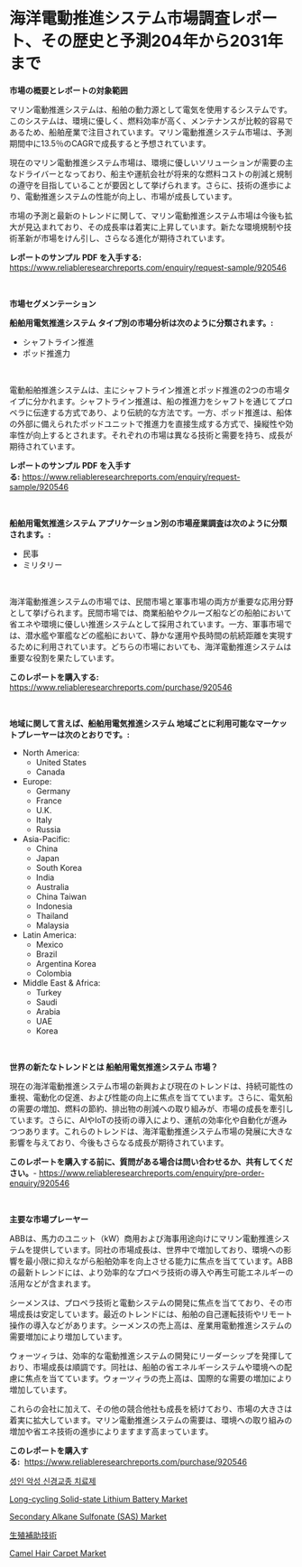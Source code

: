 <p><h1>海洋電動推進システム市場調査レポート、その歴史と予測204年から2031年まで</h1></p><p><strong>市場の概要とレポートの対象範囲</strong></p>
<p><p>マリン電動推進システムは、船舶の動力源として電気を使用するシステムです。このシステムは、環境に優しく、燃料効率が高く、メンテナンスが比較的容易であるため、船舶産業で注目されています。マリン電動推進システム市場は、予測期間中に13.5％のCAGRで成長すると予想されています。</p><p>現在のマリン電動推進システム市場は、環境に優しいソリューションが需要の主なドライバーとなっており、船主や運航会社が将来的な燃料コストの削減と規制の遵守を目指していることが要因として挙げられます。さらに、技術の進歩により、電動推進システムの性能が向上し、市場が成長しています。</p><p>市場の予測と最新のトレンドに関して、マリン電動推進システム市場は今後も拡大が見込まれており、その成長率は着実に上昇しています。新たな環境規制や技術革新が市場をけん引し、さらなる進化が期待されています。</p></p>
<p><strong>レポートのサンプル PDF を入手する:</strong> <a href="https://www.reliableresearchreports.com/enquiry/request-sample/920546">https://www.reliableresearchreports.com/enquiry/request-sample/920546</a></p>
<p>&nbsp;</p>
<p><strong>市場セグメンテーション</strong></p>
<p><strong>船舶用電気推進システム タイプ別の市場分析は次のように分類されます。:</strong></p>
<p><ul><li>シャフトライン推進</li><li>ポッド推進力</li></ul></p>
<p>&nbsp;</p>
<p><p>電動船舶推進システムは、主にシャフトライン推進とポッド推進の2つの市場タイプに分かれます。シャフトライン推進は、船の推進力をシャフトを通じてプロペラに伝達する方式であり、より伝統的な方法です。一方、ポッド推進は、船体の外部に備えられたポッドユニットで推進力を直接生成する方式で、操縦性や効率性が向上するとされます。それぞれの市場は異なる技術と需要を持ち、成長が期待されています。</p></p>
<p><strong>レポートのサンプル PDF を入手する:</strong>&nbsp;<a href="https://www.reliableresearchreports.com/enquiry/request-sample/920546">https://www.reliableresearchreports.com/enquiry/request-sample/920546</a></p>
<p>&nbsp;</p>
<p><strong> 船舶用電気推進システム アプリケーション別の市場産業調査は次のように分類されます。:</strong></p>
<p><ul><li>民事</li><li>ミリタリー</li></ul></p>
<p>&nbsp;</p>
<p><p>海洋電動推進システムの市場では、民間市場と軍事市場の両方が重要な応用分野として挙げられます。民間市場では、商業船舶やクルーズ船などの船舶において省エネや環境に優しい推進システムとして採用されています。一方、軍事市場では、潜水艦や軍艦などの艦船において、静かな運用や長時間の航続距離を実現するために利用されています。どちらの市場においても、海洋電動推進システムは重要な役割を果たしています。</p></p>
<p><strong>このレポートを購入する:</strong>&nbsp; <a href="https://www.reliableresearchreports.com/purchase/920546">https://www.reliableresearchreports.com/purchase/920546</a></p>
<p>&nbsp;</p>
<p><strong>地域に関して言えば、船舶用電気推進システム 地域ごとに利用可能なマーケットプレーヤーは次のとおりです。:</strong></p>
<p><ul>
    <li>
        North America:
        <ul>
            <li>United States</li>
            <li>Canada</li>
        </ul>
    </li>
    <li>
        Europe:
        <ul>
            <li>Germany</li>
            <li>France</li>
            <li>U.K.</li>
            <li>Italy</li>
            <li>Russia</li>
        </ul>
    </li>
    <li>
        Asia-Pacific:
        <ul>
            <li>China</li>
            <li>Japan</li>
            <li>South Korea</li>
            <li>India</li>
            <li>Australia</li>
            <li>China Taiwan</li>
            <li>Indonesia</li>
            <li>Thailand</li>
            <li>Malaysia</li>
        </ul>
    </li>
    <li>
        Latin America:
        <ul>
            <li>Mexico</li>
            <li>Brazil</li>
            <li>Argentina Korea</li>
            <li>Colombia</li>
        </ul>
    </li>
    <li>
        Middle East & Africa:
        <ul>
            <li>Turkey</li>
            <li>Saudi</li>
            <li>Arabia</li>
            <li>UAE</li>
            <li>Korea</li>
        </ul>
    </li>
    </ul></p>
<p>&nbsp;</p>
<p><strong>世界の新たなトレンドとは 船舶用電気推進システム 市場？</strong></p>
<p><p>現在の海洋電動推進システム市場の新興および現在のトレンドは、持続可能性の重視、電動化の促進、および性能の向上に焦点を当てています。さらに、電気船の需要の増加、燃料の節約、排出物の削減への取り組みが、市場の成長を牽引しています。さらに、AIやIoTの技術の導入により、運航の効率化や自動化が進みつつあります。これらのトレンドは、海洋電動推進システム市場の発展に大きな影響を与えており、今後もさらなる成長が期待されています。</p></p>
<p><strong>このレポートを購入する前に、質問がある場合は問い合わせるか、共有してください。</strong>- <a href="https://www.reliableresearchreports.com/enquiry/pre-order-enquiry/920546">https://www.reliableresearchreports.com/enquiry/pre-order-enquiry/920546</a></p>
<p>&nbsp;</p>
<p><strong>主要な市場プレーヤー</strong></p>
<p><p>ABBは、馬力のユニット（kW）商用および海事用途向けにマリン電動推進システムを提供しています。同社の市場成長は、世界中で増加しており、環境への影響を最小限に抑えながら船舶効率を向上させる能力に焦点を当てています。ABBの最新トレンドには、より効率的なプロペラ技術の導入や再生可能エネルギーの活用などが含まれます。</p><p>シーメンスは、プロペラ技術と電動システムの開発に焦点を当てており、その市場成長は安定しています。最近のトレンドには、船舶の自己運転技術やリモート操作の導入などがあります。シーメンスの売上高は、産業用電動推進システムの需要増加により増加しています。</p><p>ウォーツィラは、効率的な電動推進システムの開発にリーダーシップを発揮しており、市場成長は順調です。同社は、船舶の省エネルギーシステムや環境への配慮に焦点を当てています。ウォーツィラの売上高は、国際的な需要の増加により増加しています。</p><p>これらの会社に加えて、その他の競合他社も成長を続けており、市場の大きさは着実に拡大しています。マリン電動推進システムの需要は、環境への取り組みの増加や省エネ技術の進歩によりますます高まっています。</p></p>
<p><strong>このレポートを購入する:</strong>&nbsp;&nbsp;<a href="https://www.reliableresearchreports.com/purchase/920546">https://www.reliableresearchreports.com/purchase/920546</a></p>
<p><p><a href="https://github.com/vsoq0zknh59/Market-Research-Report-List-1/blob/main/7523239183221.md">성인 악성 신경교종 치료제</a></p><p><a href="https://issuu.com/reportprime-2/docs/long-cycling-solid-state-lithium-battery-market-si">Long-cycling Solid-state Lithium Battery Market</a></p><p><a href="https://github.com/nicoletavirag/Market-Research-Report-List-2/blob/main/secondary-alkane-sulfonate-sas-market.md">Secondary Alkane Sulfonate (SAS) Market</a></p><p><a href="https://github.com/lababdou/Market-Research-Report-List-2/blob/main/8718939183165.md">生殖補助技術</a></p><p><a href="https://github.com/redneck06/Market-Research-Report-List-2/blob/main/camel-hair-carpet-market.md">Camel Hair Carpet Market</a></p></p>